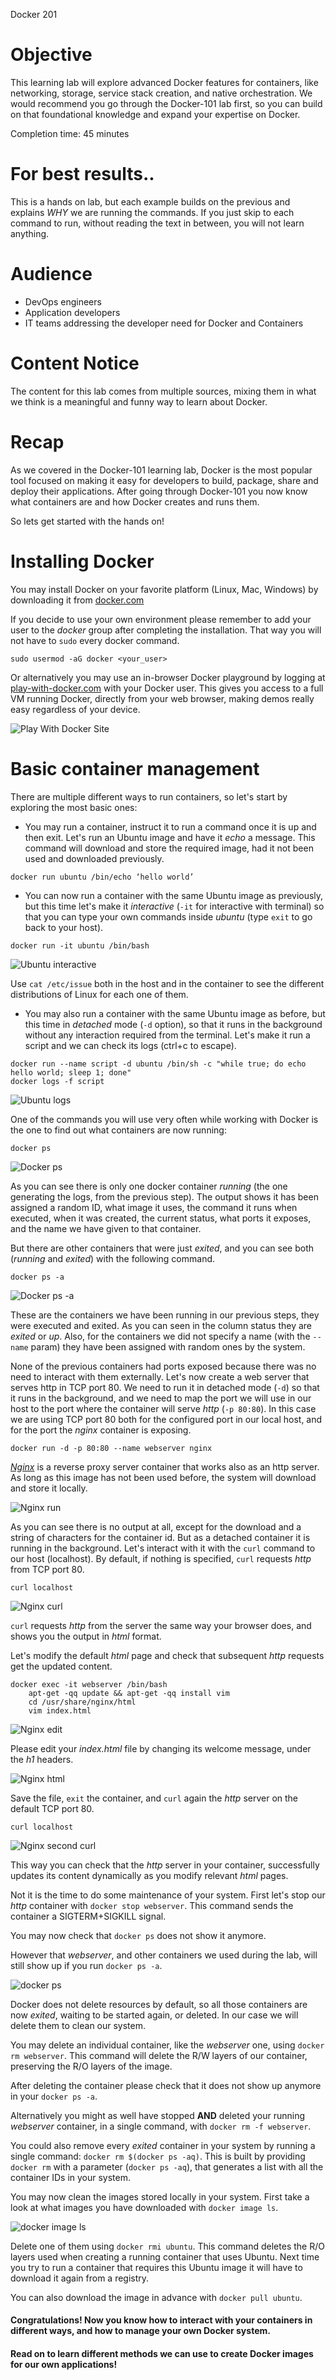 Docker 201

# Objective

This learning lab will explore advanced Docker features for containers, like networking, storage, service stack creation, and native orchestration. We would recommend you go through the Docker-101 lab first, so you can build on that foundational knowledge and expand your expertise on Docker.

Completion time: 45 minutes

# For best results..
This is a hands on lab, but each example builds on the previous and explains *WHY* we are running the commands.
If you just skip to each command to run, without reading the text in between, you will not learn anything.

# Audience

* DevOps engineers
* Application developers
* IT teams addressing the developer need for Docker and Containers

# Content Notice

The content for this lab comes from multiple sources, mixing them in what we think is a meaningful and funny way to learn about Docker.

# Recap
As we covered in the Docker-101 learning lab, Docker is the most popular tool focused on making it easy for developers to build, package, share and deploy their applications. After going through Docker-101 you now know what containers are and how Docker creates and runs them.

So lets get started with the hands on!

# Installing Docker

You may install Docker on your favorite platform (Linux, Mac, Windows) by downloading it from [docker.com](http://www.docker.com)

If you decide to use your own environment please remember to add your user to the *docker* group after completing the installation. That way you will not have to `sudo` every docker command.

```
sudo usermod -aG docker <your_user>
```

Or alternatively you may use an in-browser Docker playground by logging at [play-with-docker.com](http://play-with-docker.com) with your Docker user. This gives you access to a full VM running Docker, directly from your web browser, making demos really easy regardless of your device.

![Play With Docker Site](/posts/files/docker-201/assets/images/playwithdocker1.png)


# Basic container management

There are multiple different ways to run containers, so let's start by exploring the most basic ones:

* You may run a container, instruct it to run a command once it is up and then exit. Let's run an Ubuntu image and have it *echo* a message. This command will download and store the required image, had it not been used and downloaded previously.

```
docker run ubuntu /bin/echo ‘hello world’
```

* You can now run a container with the same Ubuntu image as previously, but this time let's make it *interactive* (`-it` for interactive with terminal) so that you can type your own commands inside *ubuntu* (type `exit` to go back to your host).

```
docker run -it ubuntu /bin/bash
```

![Ubuntu interactive](/posts/files/docker-201/assets/images/ubuntu_interactive.png)

Use `cat /etc/issue` both in the host and in the container to see the different distributions of Linux for each one of them.

* You may also run a container with the same Ubuntu image as before, but this time in *detached* mode (`-d` option), so that it runs in the background without any interaction required from the terminal. Let's make it run a script and we can check its logs (ctrl+c to escape).

```
docker run --name script -d ubuntu /bin/sh -c "while true; do echo hello world; sleep 1; done"
docker logs -f script
```

![Ubuntu logs](/posts/files/docker-201/assets/images/ubuntu_logs.png)

One of the commands you will use very often while working with Docker is the one to find out what containers are now running:

```
docker ps
```

![Docker ps](/posts/files/docker-201/assets/images/docker_ps.png)

As you can see there is only one docker container *running* (the one generating the logs, from the previous step). The output shows it has been assigned a random ID, what image it uses, the command it runs when executed, when it was created, the current status, what ports it exposes, and the name we have given to that container.

But there are other containers that were just *exited*, and you can see both (*running* and *exited*) with the following command.

```
docker ps -a
```

![Docker ps -a](/posts/files/docker-201/assets/images/docker_ps_a.png)

These are the containers we have been running in our previous steps, they were executed and exited. As you can seen in the column status they are *exited* or *up*. Also, for the containers we did not specify a name (with the `--name` param) they have been assigned with random ones by the system.

None of the previous containers had ports exposed because there was no need to interact with them externally. Let's now create a web server that serves http in TCP port 80. We need to run it in detached mode (`-d`) so that it runs in the background, and we need to map the port we will use in our host to the port where the container will serve *http* (`-p 80:80`). In this case we are using TCP port 80 both for the configured port in our local host, and for the port the *nginx* container is exposing.

```
docker run -d -p 80:80 --name webserver nginx
```

[*Nginx*](https://www.nginx.com) is a reverse proxy server container that works also as an http server. As long as this image has not been used before, the system will download and store it locally.

![Nginx run](/posts/files/docker-201/assets/images/nginx_run.png)

As you can see there is no output at all, except for the download and a string of characters for the container id. But as a detached container it is running in the background. Let's interact with it with the `curl` command to our host (localhost). By default, if nothing is specified, `curl` requests *http* from TCP port 80.

```
curl localhost
```

![Nginx curl](/posts/files/docker-201/assets/images/nginx_curl.png)

`curl` requests *http* from the server the same way your browser does, and shows you the output in *html* format.

Let's modify the default *html* page and check that subsequent *http* requests get the updated content.

```
docker exec -it webserver /bin/bash
    apt-get -qq update && apt-get -qq install vim
    cd /usr/share/nginx/html
    vim index.html
```

![Nginx edit](/posts/files/docker-201/assets/images/nginx_edit.png)

Please edit your *index.html* file by changing its welcome message, under the *h1* headers.

![Nginx html](/posts/files/docker-201/assets/images/nginx_html.png)

Save the file, `exit` the container, and `curl` again the *http* server on the default TCP port 80.

```
curl localhost
```

![Nginx second curl](/posts/files/docker-201/assets/images/nginx_curl2.png)

This way you can check that the *http* server in your container, successfully updates its content dynamically as you modify relevant *html* pages.

Not it is the time to do some maintenance of your system. First let's stop our *http* container with `docker stop webserver`. This command sends the container a SIGTERM+SIGKILL signal.

You may now check that `docker ps` does not show it anymore.

However that *webserver*, and other containers we used during the lab, will still show up if you run `docker ps -a`.

![docker ps](/posts/files/docker-201/assets/images/docker_ps_a2.png)

Docker does not delete resources by default, so all those containers are now *exited*, waiting to be started again, or deleted. In our case we will delete them to clean our system.

You may delete an individual container, like the *webserver* one, using `docker rm webserver`. This command will delete the R/W layers of our container, preserving the R/O layers of the image.

After deleting the container please check that it does not show up anymore in your `docker ps -a`.

Alternatively you might as well have stopped **AND** deleted your running *webserver* container, in a single command, with `docker rm -f webserver`.

You could also remove every *exited* container in your system by running a single command: `docker rm $(docker ps -aq)`. This is built by providing `docker rm` with a parameter (`docker ps -aq`), that generates a list with all the container IDs in your system.

You may now clean the images stored locally in your system. First take a look at what images you have downloaded with `docker image ls`.

![docker image ls](/posts/files/docker-201/assets/images/docker_image_ls.png)

Delete one of them using `docker rmi ubuntu`. This command deletes the R/O layers used when creating a running container that uses Ubuntu. Next time you try to run a container that requires this Ubuntu image it will have to download it again from a registry.

You can also download the image in advance with `docker pull ubuntu`.

#### Congratulations! Now you know how to interact with your containers in different ways, and how to manage your own Docker system.

#### Read on to learn different methods we can use to create Docker images for our own applications!
